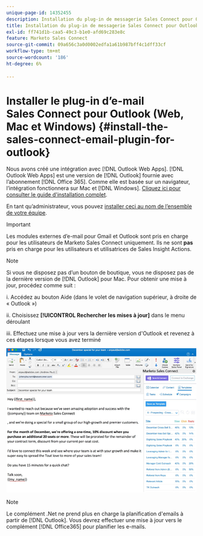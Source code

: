 ```yaml
---
unique-page-id: 14352455
description: Installation du plug-in de messagerie Sales Connect pour Outlook - Documents Marketo - Documentation du produit
title: Installation du plug-in de messagerie Sales Connect pour Outlook
exl-id: ff741d1b-caa5-49c3-b1e0-afd69c283e8c
feature: Marketo Sales Connect
source-git-commit: 09a656c3a0d0002edfa1a61b987bff4c1dff33cf
workflow-type: tm+mt
source-wordcount: '186'
ht-degree: 6%

---
```


# Installer le plug-in d’e-mail Sales Connect pour Outlook (Web, Mac et Windows) {#install-the-sales-connect-email-plugin-for-outlook}

Nous avons créé une intégration avec [!DNL Outlook Web Apps]. [!DNL Outlook Web Apps] est une version de [!DNL Outlook] fournie avec l’abonnement [!DNL Office 365]. Comme elle est basée sur un navigateur, l’intégration fonctionnera sur Mac et [!DNL Windows]. [Cliquez ici pour consulter le guide d&#39;installation complet](https://s3.amazonaws.com/tout-user-store/outlook-mac/assets/install_tout_add-in_outlook_mac.pdf).

En tant qu’administrateur, vous pouvez [installer ceci au nom de l’ensemble de votre équipe](https://docs.microsoft.com/en-us/office365/admin/manage/manage-deployment-of-add-ins?view=o365-worldwide).

>[!IMPORTANT]
>
>Les modules externes d’e-mail pour Gmail et Outlook sont pris en charge pour les utilisateurs de Marketo Sales Connect uniquement. Ils ne sont **pas** pris en charge pour les utilisateurs et utilisatrices de Sales Insight Actions.

>[!NOTE]
>
>Si vous ne disposez pas d’un bouton de boutique, vous ne disposez pas de la dernière version de [!DNL Outlook] pour Mac. Pour obtenir une mise à jour, procédez comme suit :
>
>i. Accédez au bouton Aide (dans le volet de navigation supérieur, à droite de « Outlook »)
>
>ii. Choisissez **[!UICONTROL Rechercher les mises à jour]** dans le menu déroulant
>
>iii. Effectuez une mise à jour vers la dernière version d&#39;Outlook et revenez à ces étapes lorsque vous avez terminé

![](assets/install-the-sales-connect-email-plugin-for-outlook-1.png)

>[!NOTE]
>
>Le complément .Net ne prend plus en charge la planification d&#39;emails à partir de [!DNL Outlook]. Vous devrez effectuer une mise à jour vers le complément [!DNL Office365] pour planifier les e-mails.
